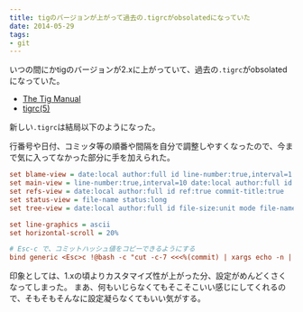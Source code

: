 ```yaml
---
title: tigのバージョンが上がって過去の.tigrcがobsolatedになっていた
date: 2014-05-29
tags: 
- git
---
```

いつの間にかtigのバージョンが2.xに上がっていて、過去の`.tigrc`がobsolatedになっていた。

 - [The Tig Manual](http://jonas.nitro.dk/tig/manual.html)
 - [tigrc(5)](http://jonas.nitro.dk/tig/tigrc.5.html)

新しい`.tigrc`は結局以下のようになった。

行番号や日付、コミッタ等の順番や間隔を自分で調整しやすくなったので、今まで気に入ってなかった部分に手を加えられた。

```ini
set blame-view = date:local author:full id line-number:true,interval=1 text
set main-view = line-number:true,interval=10 date:local author:full id commit-title:true,graph=true,refs=true
set refs-view = date:local author:full id ref:true commit-title:true
set status-view = file-name status:long
set tree-view = date:local author:full id file-size:unit mode file-name

set line-graphics = ascii
set horizontal-scroll = 20%

# Esc-c で、コミットハッシュ値をコピーできるようにする
bind generic <Esc>c !@bash -c "cut -c-7 <<<%(commit) | xargs echo -n | pbcopy"
```

印象としては、1.xの頃よりカスタマイズ性が上がった分、設定がめんどくさくなってしまった。
まあ、何もいじらなくてもそこそこいい感じにしてくれるので、そもそもそんなに設定凝らなくてもいい気がする。

